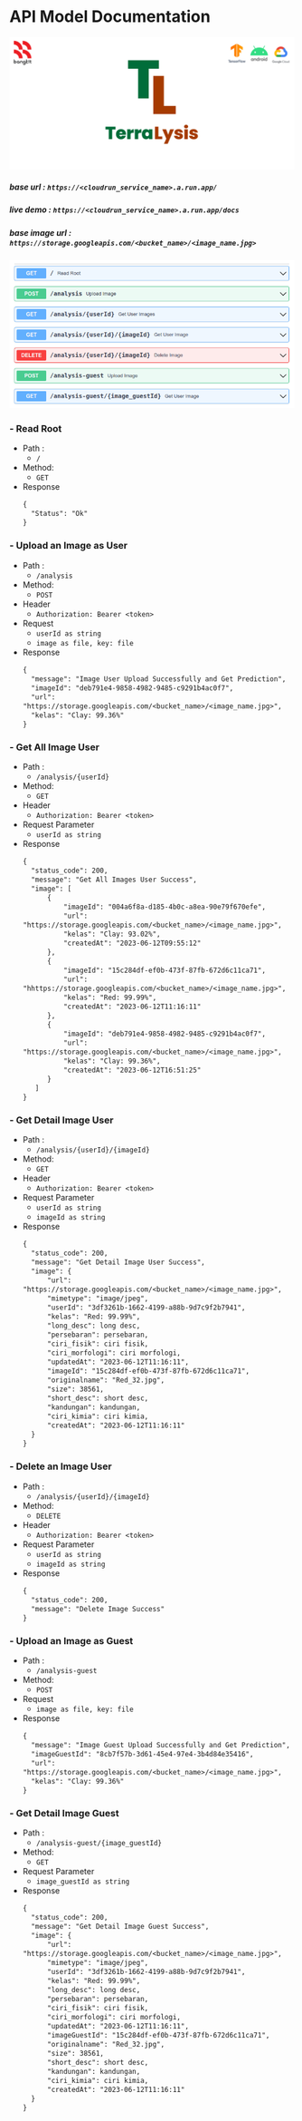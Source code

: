 # API Model Documentation

![banner.](/banner1.png)

##### base url : `https://<cloudrun_service_name>.a.run.app/`

##### live demo : `https://<cloudrun_service_name>.a.run.app/docs`

##### base image url : `https://storage.googleapis.com/<bucket_name>/<image_name.jpg>`

![endpoint.](/endpoint.png)

### - Read Root

- Path :
  - `/`
- Method:
  - `GET`
- Response
  ```
  {
    "Status": "Ok"
  }
  ```

### - Upload an Image as User

- Path :
  - `/analysis`
- Method:
  - `POST`
- Header
  - `Authorization: Bearer <token>`
- Request
  - `userId as string`
  - `image as file, key: file`
- Response
  ```
  {
    "message": "Image User Upload Successfully and Get Prediction",
    "imageId": "deb791e4-9858-4982-9485-c9291b4ac0f7",
    "url": "https://storage.googleapis.com/<bucket_name>/<image_name.jpg>",
    "kelas": "Clay: 99.36%"
  }
  ```

### - Get All Image User

- Path :
  - `/analysis/{userId}`
- Method:
  - `GET`
- Header
  - `Authorization: Bearer <token>`
- Request Parameter
  - `userId as string`
- Response
  ```
  {
    "status_code": 200,
    "message": "Get All Images User Success",
    "image": [
        {
            "imageId": "004a6f8a-d185-4b0c-a8ea-90e79f670efe",
            "url": "https://storage.googleapis.com/<bucket_name>/<image_name.jpg>",
            "kelas": "Clay: 93.02%",
            "createdAt": "2023-06-12T09:55:12"
        },
        {
            "imageId": "15c284df-ef0b-473f-87fb-672d6c11ca71",
            "url": "hhttps://storage.googleapis.com/<bucket_name>/<image_name.jpg>",
            "kelas": "Red: 99.99%",
            "createdAt": "2023-06-12T11:16:11"
        },
        {
            "imageId": "deb791e4-9858-4982-9485-c9291b4ac0f7",
            "url": "https://storage.googleapis.com/<bucket_name>/<image_name.jpg>",
            "kelas": "Clay: 99.36%",
            "createdAt": "2023-06-12T16:51:25"
        }
     ]
  }
  ```

### - Get Detail Image User

- Path :
  - `/analysis/{userId}/{imageId}`
- Method:
  - `GET`
- Header
  - `Authorization: Bearer <token>`
- Request Parameter
  - `userId as string`
  - `imageId as string`
- Response
  ```
  {
    "status_code": 200,
    "message": "Get Detail Image User Success",
    "image": {
        "url": "https://storage.googleapis.com/<bucket_name>/<image_name.jpg>",
        "mimetype": "image/jpeg",
        "userId": "3df3261b-1662-4199-a88b-9d7c9f2b7941",
        "kelas": "Red: 99.99%",
        "long_desc": long desc,
        "persebaran": persebaran,
        "ciri_fisik": ciri fisik,
        "ciri_morfologi": ciri morfologi,
        "updatedAt": "2023-06-12T11:16:11",
        "imageId": "15c284df-ef0b-473f-87fb-672d6c11ca71",
        "originalname": "Red_32.jpg",
        "size": 38561,
        "short_desc": short desc,
        "kandungan": kandungan,
        "ciri_kimia": ciri kimia,
        "createdAt": "2023-06-12T11:16:11"
    }
  }
  ```

### - Delete an Image User

- Path :
  - `/analysis/{userId}/{imageId}`
- Method:
  - `DELETE`
- Header
  - `Authorization: Bearer <token>`
- Request Parameter
  - `userId as string`
  - `imageId as string`
- Response
  ```
  {
    "status_code": 200,
    "message": "Delete Image Success"
  }
  ```

### - Upload an Image as Guest

- Path :
  - `/analysis-guest`
- Method:
  - `POST`
- Request
  - `image as file, key: file`
- Response
  ```
  {
    "message": "Image Guest Upload Successfully and Get Prediction",
    "imageGuestId": "8cb7f57b-3d61-45e4-97e4-3b4d84e35416",
    "url": "https://storage.googleapis.com/<bucket_name>/<image_name.jpg>",
    "kelas": "Clay: 99.36%"
  }
  ```

### - Get Detail Image Guest

- Path :
  - `/analysis-guest/{image_guestId}`
- Method:
  - `GET`
- Request Parameter
  - `image_guestId as string`
- Response
  ```
  {
    "status_code": 200,
    "message": "Get Detail Image Guest Success",
    "image": {
        "url": "https://storage.googleapis.com/<bucket_name>/<image_name.jpg>",
        "mimetype": "image/jpeg",
        "userId": "3df3261b-1662-4199-a88b-9d7c9f2b7941",
        "kelas": "Red: 99.99%",
        "long_desc": long desc,
        "persebaran": persebaran,
        "ciri_fisik": ciri fisik,
        "ciri_morfologi": ciri morfologi,
        "updatedAt": "2023-06-12T11:16:11",
        "imageGuestId": "15c284df-ef0b-473f-87fb-672d6c11ca71",
        "originalname": "Red_32.jpg",
        "size": 38561,
        "short_desc": short desc,
        "kandungan": kandungan,
        "ciri_kimia": ciri kimia,
        "createdAt": "2023-06-12T11:16:11"
    }
  }
  ```
